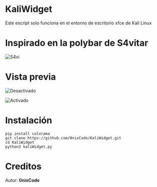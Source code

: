 # KaliWidget

Este escript solo funciona en el entorno de escritorio xfce de Kali Linux

# Inspirado en la polybar de S4vitar

![S4vi](https://user-images.githubusercontent.com/31325020/183268500-5f751dbb-a569-4820-b882-55c04d43e5d8.png)


# Vista previa

![Desactivado](https://user-images.githubusercontent.com/31325020/183268501-a7d38fd3-b88b-4e1c-ad63-8d62656e0d6d.png)

![Activado](https://user-images.githubusercontent.com/31325020/183268720-a9b67cf4-7087-422d-ba2c-1d61bcc25b86.png)

# Instalación
```
pip install colorama
git clone https://github.com/0nixCode/KaliWidget.git
cd KaliWidget
python3 kaliWidget.py
```
# Creditos 
Autor: __0nixCode__

